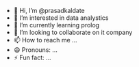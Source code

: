 - 👋 Hi, I’m @prasadkaldate
- 👀 I’m interested in data analystics
- 🌱 I’m currently learning prolog
- 💞️ I’m looking to collaborate on it company
- 📫 How to reach me ...
- 😄 Pronouns: ...
- ⚡ Fun fact: ...

<!---
prasadkaldate/prasadkaldate is a ✨ special ✨ repository because its `README.md` (this file) appears on your GitHub profile.
You can click the Preview link to take a look at your changes.
--->
